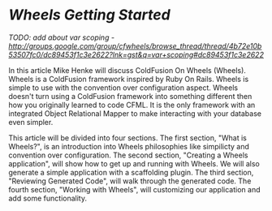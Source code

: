# *Wheels Getting Started*

*TODO: add about var scoping -
http://groups.google.com/group/cfwheels/browse_thread/thread/4b72e10b53507fc0/dc89453f1c3e2622?lnk=gst&q=var+scoping#dc89453f1c3e2622*
 
 In this article Mike Henke will discuss ColdFusion On Wheels (Wheels).
Wheels is a ColdFusion framework inspired by Ruby On Rails. Wheels is
simple to use with the convention over configuration aspect. Wheels
doesn't turn using a ColdFusion framework into something different then
how you originally learned to code CFML. It is the only framework with
an integrated Object Relational Mapper to make interacting with your
database even simpler.

This article will be divided into four sections. The first section,
"What is Wheels?", is an introduction into Wheels philosophies like
simpilicty and convention over configuration. The second section,
"Creating a Wheels application", will show how to get up and running
with Wheels. We will also generate a simple application with a
scaffolding plugin. The third section, "Reviewing Generated Code", will
walk through the generated code. The fourth section, "Working with
Wheels", will customizing our application and add some functionality.